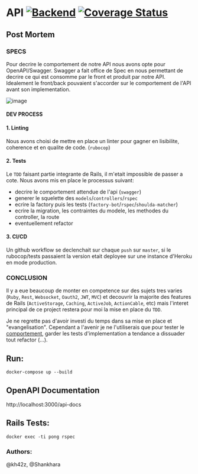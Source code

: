 # API [![Backend](https://github.com/kh42z/p42ng/actions/workflows/workflow.yml/badge.svg)](https://github.com/kh42z/p42ng/actions/workflows/workflow.yml) [![Coverage Status](https://coveralls.io/repos/github/kh42z/p42ng/badge.svg?branch=master&t=t8ICMV)](https://coveralls.io/github/kh42z/p42ng?branch=master)

## Post Mortem

### SPECS

Pour decrire le comportement de notre API nous avons opte pour OpenAPI/Swagger. Swagger a fait office de Spec en nous permettant de decrire ce qui est consomme par le front et produit par notre API. Idealement le front/back pouvaient s'accorder sur le comportement de l'API avant son implementation.

![image](https://user-images.githubusercontent.com/60870254/120331797-7112e200-c2ee-11eb-90be-4ad05aaa326c.png)

#### DEV PROCESS

#### 1. Linting 
Nous avons choisi de mettre en place un linter pour gagner en lisibilite, coherence et en qualite de code. (`rubocop`)

#### 2. Tests

Le `TDD` faisant partie integrante de Rails, il m'etait impossible de passer a cote. Nous avons mis en place le processus suivant:
- decrire le comportement attendue de l'api (`swagger`)
- generer le squelette des `models`/`controllers`/`rspec`
- ecrire la factory puis les tests (`factory-bot`/`rspec`/`shoulda-matcher`) 
- ecrire la migration, les contraintes du modele, les methodes du controller, la route
- eventuellement refactor

#### 3. CI/CD

Un github workflow se declenchait sur chaque `push` sur `master`, si le rubocop/tests passaient la version etait deployee sur une instance d'Heroku en mode production.

### CONCLUSION

Il y a eue beaucoup de monter en competence sur des sujets tres varies (`Ruby`, `Rest`, `Websocket`, `Oauth2`, `JWT`, `MVC`) et decouvrir la majorite des features de Rails (`ActiveStorage`, `Caching`, `ActiveJob`, `ActionCable`, etc) mais l'interet principal de ce project restera pour moi la mise en place du `TDD`.

Je ne regrette pas d'avoir investi du temps dans sa mise en place et "evangelisation". Cependant a l'avenir je ne l'utiliserais que pour tester le [comportement](https://www.youtube.com/watch?v=EZ05e7EMOLM), garder les tests d'implementation a tendance a dissuader tout refactor (...).

## Run:
`docker-compose up --build`

## OpenAPI Documentation

http://localhost:3000/api-docs

## Rails Tests:

`docker exec -ti pong rspec`

### Authors:

@kh42z, @Shankhara
